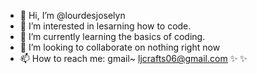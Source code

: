 - 👋 Hi, I’m @lourdesjoselyn
- 👀 I’m interested in lesarning how to code.
- 🌱 I’m currently learning the basics of coding.
- 💞️ I’m looking to collaborate on nothing right now
- 📫 How to reach me: gmail~ ljcrafts06@gmail.com
 ✨ ✨ 
